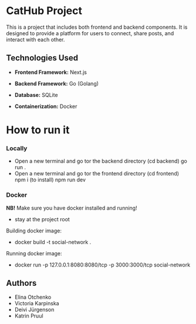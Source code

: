 # CatHub Project

This is a project that includes both frontend and backend components. It is designed to provide a platform for users to connect, share posts, and interact with each other.

## Technologies Used

- **Frontend Framework:** Next.js

- **Backend Framework:** Go (Golang)

- **Database:** SQLite

- **Containerization:** Docker

# How to run it

### Locally
- Open a new terminal and go tor the backend directory (cd backend)
        go run .
- Open a new terminal and go tor the frontend directory (cd frontend)
        npm i (to install)
        npm run dev

### Docker

**NB!** Make sure you have docker installed and running!
- stay at the project root 

Building docker image: 
- docker build -t social-network .

Running docker image:
- docker run -p 127.0.0.1:8080:8080/tcp -p 3000:3000/tcp social-network


## Authors
- Elina Otchenko
- Victoria Karpinska
- Deivi Jürgenson
- Katrin Pruul